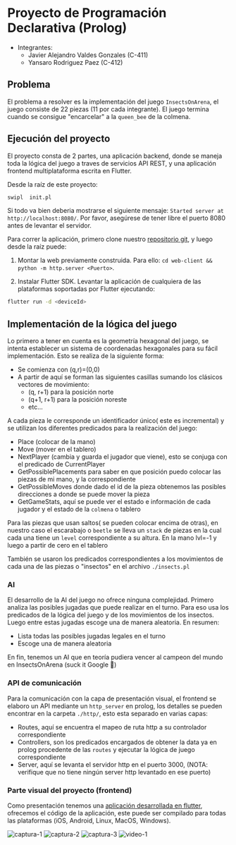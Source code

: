 # Proyecto de Programación Declarativa (Prolog)

- Integrantes:
  - Javier Alejandro Valdes Gonzales (C-411)
  - Yansaro Rodriguez Paez (C-412)

## Problema

El problema a resolver es la implementación del juego `InsectsOnArena`, el juego consiste de 22 piezas (11 por cada integrante). El juego termina cuando se consigue "encarcelar" a la `queen_bee` de la colmena.

## Ejecución del proyecto

El proyecto consta de 2 partes, una aplicación backend, donde se maneja toda la lógica del juego a traves de servicios API REST, y una aplicación frontend multiplataforma escrita en Flutter.

Desde la raíz de este proyecto:

```bash
swipl  init.pl
```

Si todo va bien deberia mostrarse el siguiente mensaje:
`Started server at http://localhost:8080/`. Por favor, asegúrese de tener libre el puerto 8080 antes de levantar el servidor.

Para correr la aplicación, primero clone nuestro [repositorio git](https://github.com/yarn-rp/hive_game_client.git), y luego desde la raíz puede:

1. Montar la web previamente construida. Para ello: `cd web-client && python -m http.server <Puerto>`.

2. Instalar Flutter SDK. Levantar la aplicación de cualquiera de las plataformas soportadas por Flutter ejecutando:

```bash
flutter run -d <deviceId>
```

## Implementación de la lógica del juego

Lo primero a tener en cuenta es la geometría hexagonal del juego, se intenta establecer un sistema de coordenadas hexagonales para su fácil implementación. Esto se realiza de la siguiente forma:

- Se comienza con (q,r)=(0,0)
- A partir de aquí se forman las siguientes casillas sumando los clásicos vectores de movimiento:
  - (q, r+1) para la posición norte
  - (q+1, r+1) para la posición noreste
  - etc...

A cada pieza le corresponde un identificador único( este es incremental) y se utilizan los diferentes predicados para la realización del juego:

- Place (colocar de la mano)
- Move (mover en el tablero)
- NextPlayer (cambia y guarda el jugador que viene), esto se conjuga con el predicado de CurrentPlayer
- GetPossiblePlacements para saber en que posición puedo colocar las piezas de mi mano, y la correspondiente
- GetPossibleMoves donde dado el id de la pieza obtenemos las posibles direcciones a donde se puede mover la pieza
- GetGameStats, aquí se puede ver el estado e información de cada jugador y el estado de la `colmena` o tablero

Para las piezas que usan saltos( se pueden colocar encima de otras), en nuestro caso el escarabajo o `beetle` se lleva un `stack` de piezas en la cual cada una tiene un `level` correspondiente a su altura. En la mano lvl=-1 y luego a partir de cero en el tablero

También se usaron los predicados correspondientes a los movimientos de cada una de las piezas o "insectos" en el archivo `./insects.pl`

### AI

El desarrollo de la AI del juego no ofrece ninguna complejidad. Primero analiza las posibles jugadas que puede realizar en el turno. Para eso usa los predicados de la lógica del juego y de los movimientos de los insectos. Luego entre estas jugadas escoge una de manera aleatoria. En resumen:

- Lista todas las posibles jugadas legales en el turno
- Escoge una de manera aleatoria

En fin, tenemos un AI que en teoría pudiera vencer al campeon del mundo en InsectsOnArena (suck it Google 💪)

### API de comunicación

Para la comunicación con la capa de presentación visual, el frontend se elaboro un API mediante un `http_server` en prolog, los detalles se pueden encontrar en la carpeta `./http/`, esto esta separado en varias capas:

- Routes, aquí se encuentra el mapeo de ruta http a su controlador correspondiente
- Controllers, son los predicados encargados de obtener la data ya en prolog procedente de las `routes` y ejecutar la lógica de juego correspondiente
- Server, aquí se levanta el servidor http en el puerto 3000, (NOTA: verifique que no tiene ningún server http levantado en ese puerto)

### Parte visual del proyecto (frontend)

Como presentación tenemos una [aplicación desarrollada en flutter](https://github.com/yarn-rp/hive_game_client.git), ofrecemos el código de la aplicación, este puede ser compilado para todas las plataformas (iOS, Android, Linux, MacOS, Windows).

![captura-1](https://raw.githubusercontent.com/yarn-rp/hive-prolog-server/main/doc/img1.png)
![captura-2](https://github.com/yarn-rp/hive-prolog-server/blob/main/doc/img2.jpg?raw=true)
![captura-3](https://github.com/yarn-rp/hive-prolog-server/blob/main/doc/img3.png?raw=true)
![video-1](https://github.com/yarn-rp/hive-prolog-server/blob/main/doc/gif.gif?raw=true)
